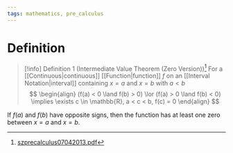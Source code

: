 ```yaml
---
tags: mathematics, pre_calculus
---
```


# Definition

> [!info] Definition 1 (Intermediate Value Theorem (Zero Version))[^1]
> For a [[Continuous|continuous]] [[Function|function]] $f$ on an [[Interval Notation|interval]] containing $x = a$ and $x = b$ with $a < b$
> $$
> \begin{align}
> (f(a) < 0 \land f(b) > 0) \lor (f(a) > 0 \land f(b) < 0) \implies \exists c \in \mathbb{R}, a < c < b, f(c) = 0
> \end{align}
> $$

If $f(a)$ and $f(b)$ have opposite signs, then the function has at least one zero between $x = a$ and $x = b$.

[^1]: [szprecalculus07042013.pdf](zotero://open-pdf/library/items/J3667KH4?page=253)